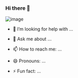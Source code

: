 ### Hi there 👋
![image](ide.corrientes.gob.ar/invico/images/ideCorr.png) 
<!--
**jmourglia/jmourglia** is a ✨ _special_ ✨ repository because its `README.md` (this file) appears on your GitHub profile.

Here are some ideas to get you started:

- 🔭 I’m currently working on ...
- 🌱 I’m currently learning ...
- 👯 I’m looking to collaborate on ...
-->
- 🤔 I’m looking for help with ...

- 💬 Ask me about ...
- 📫 How to reach me: ...
- 😄 Pronouns: ...
- ⚡ Fun fact: ...

